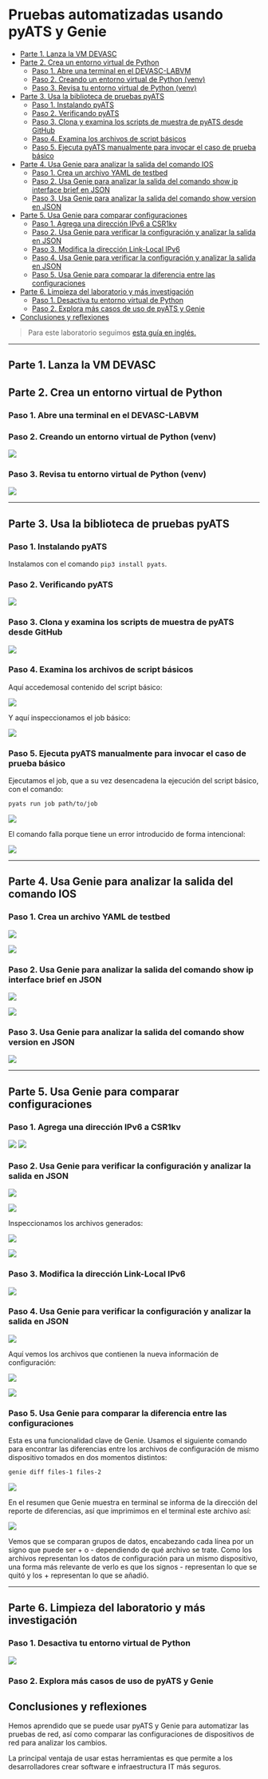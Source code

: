 # Pruebas automatizadas usando pyATS y Genie <!-- omit in toc -->

- [Parte 1. Lanza la VM DEVASC](#parte-1-lanza-la-vm-devasc)
- [Parte 2. Crea un entorno virtual de Python](#parte-2-crea-un-entorno-virtual-de-python)
  - [Paso 1. Abre una terminal en el DEVASC-LABVM](#paso-1-abre-una-terminal-en-el-devasc-labvm)
  - [Paso 2. Creando un entorno virtual de Python (venv)](#paso-2-creando-un-entorno-virtual-de-python-venv)
  - [Paso 3. Revisa tu entorno virtual de Python (venv)](#paso-3-revisa-tu-entorno-virtual-de-python-venv)
- [Parte 3. Usa la biblioteca de pruebas pyATS](#parte-3-usa-la-biblioteca-de-pruebas-pyats)
  - [Paso 1. Instalando pyATS](#paso-1-instalando-pyats)
  - [Paso 2. Verificando pyATS](#paso-2-verificando-pyats)
  - [Paso 3. Clona y examina los scripts de muestra de pyATS desde GitHub](#paso-3-clona-y-examina-los-scripts-de-muestra-de-pyats-desde-github)
  - [Paso 4. Examina los archivos de script básicos](#paso-4-examina-los-archivos-de-script-básicos)
  - [Paso 5. Ejecuta pyATS manualmente para invocar el caso de prueba básico](#paso-5-ejecuta-pyats-manualmente-para-invocar-el-caso-de-prueba-básico)
- [Parte 4. Usa Genie para analizar la salida del comando IOS](#parte-4-usa-genie-para-analizar-la-salida-del-comando-ios)
  - [Paso 1. Crea un archivo YAML de testbed](#paso-1-crea-un-archivo-yaml-de-testbed)
  - [Paso 2. Usa Genie para analizar la salida del comando show ip interface brief en JSON](#paso-2-usa-genie-para-analizar-la-salida-del-comando-show-ip-interface-brief-en-json)
  - [Paso 3. Usa Genie para analizar la salida del comando show version en JSON](#paso-3-usa-genie-para-analizar-la-salida-del-comando-show-version-en-json)
- [Parte 5. Usa Genie para comparar configuraciones](#parte-5-usa-genie-para-comparar-configuraciones)
  - [Paso 1. Agrega una dirección IPv6 a CSR1kv](#paso-1-agrega-una-dirección-ipv6-a-csr1kv)
  - [Paso 2. Usa Genie para verificar la configuración y analizar la salida en JSON](#paso-2-usa-genie-para-verificar-la-configuración-y-analizar-la-salida-en-json)
  - [Paso 3. Modifica la dirección Link-Local IPv6](#paso-3-modifica-la-dirección-link-local-ipv6)
  - [Paso 4. Usa Genie para verificar la configuración y analizar la salida en JSON](#paso-4-usa-genie-para-verificar-la-configuración-y-analizar-la-salida-en-json)
  - [Paso 5. Usa Genie para comparar la diferencia entre las configuraciones](#paso-5-usa-genie-para-comparar-la-diferencia-entre-las-configuraciones)
- [Parte 6. Limpieza del laboratorio y más investigación](#parte-6-limpieza-del-laboratorio-y-más-investigación)
  - [Paso 1. Desactiva tu entorno virtual de Python](#paso-1-desactiva-tu-entorno-virtual-de-python)
  - [Paso 2. Explora más casos de uso de pyATS y Genie](#paso-2-explora-más-casos-de-uso-de-pyats-y-genie)
- [Conclusiones y reflexiones](#conclusiones-y-reflexiones)

> Para este laboratorio seguimos [esta guía en inglés.](https://itexamanswers.net/7-6-3-lab-automated-testing-using-pyats-and-genie-answers.html)

---
## Parte 1. Lanza la VM DEVASC

## Parte 2. Crea un entorno virtual de Python 

### Paso 1. Abre una terminal en el DEVASC-LABVM 

### Paso 2. Creando un entorno virtual de Python (venv) 

![](sources/2023-06-10-17-13-42.png)

### Paso 3. Revisa tu entorno virtual de Python (venv)

![](sources/2023-06-10-17-14-58.png)

---
## Parte 3. Usa la biblioteca de pruebas pyATS 

### Paso 1. Instalando pyATS 

Instalamos con el comando `pip3 install pyats`.

### Paso 2. Verificando pyATS 

![](sources/2023-06-10-17-22-58.png)


### Paso 3. Clona y examina los scripts de muestra de pyATS desde GitHub 

![](sources/2023-06-10-17-26-43.png)

### Paso 4. Examina los archivos de script básicos 

Aquí accedemosal contenido del script básico:

![](sources/2023-06-10-17-30-19.png)

Y aquí inspeccionamos el job básico:

![](sources/2023-06-11-15-55-16.png)

### Paso 5. Ejecuta pyATS manualmente para invocar el caso de prueba básico

Ejecutamos el job, que a su vez desencadena la ejecución del script básico, con el comando:

```bash
pyats run job path/to/job
```

![](sources/2023-06-11-15-59-42.png)

El comando falla porque tiene un error introducido de forma intencional:

![](sources/2023-06-11-18-03-16.png)

---
## Parte 4. Usa Genie para analizar la salida del comando IOS 

### Paso 1. Crea un archivo YAML de testbed 

![](sources/2023-06-11-20-38-47.png)

![](sources/2023-06-11-20-39-53.png)

### Paso 2. Usa Genie para analizar la salida del comando show ip interface brief en JSON 

![](sources/2023-06-11-20-42-54.png)

![](sources/2023-06-11-20-46-43.png)

### Paso 3. Usa Genie para analizar la salida del comando show version en JSON

![](sources/2023-06-11-20-52-21.png)

---
## Parte 5. Usa Genie para comparar configuraciones 

### Paso 1. Agrega una dirección IPv6 a CSR1kv 

![](sources/2023-06-11-21-20-39.png)
![](sources/2023-06-11-21-20-12.png)

### Paso 2. Usa Genie para verificar la configuración y analizar la salida en JSON 

![](sources/2023-06-11-21-22-44.png)

![](sources/2023-06-11-21-27-49.png)

Inspeccionamos los archivos generados:

![](sources/2023-06-11-21-31-48.png)

![](sources/2023-06-11-21-32-41.png)

### Paso 3. Modifica la dirección Link-Local IPv6 

![](sources/2023-06-11-21-35-10.png)

### Paso 4. Usa Genie para verificar la configuración y analizar la salida en JSON 

![](sources/2023-06-11-21-47-41.png)

Aquí vemos los archivos que contienen la nueva información de configuración:

![](sources/2023-06-11-21-50-41.png)

![](sources/2023-06-11-21-51-21.png)

### Paso 5. Usa Genie para comparar la diferencia entre las configuraciones

Esta es una funcionalidad clave de Genie. Usamos el siguiente comando para encontrar las diferencias entre los archivos de configuración de mismo dispositivo tomados en dos momentos distintos:

```bash
genie diff files-1 files-2
```

![](sources/2023-06-11-21-59-39.png)

En el resumen que Genie muestra en terminal se informa de la dirección del reporte de diferencias, así que imprimimos en el terminal este archivo así:

![](sources/2023-06-11-21-55-24.png)


Vemos que se comparan grupos de datos, encabezando cada línea por un signo que puede ser + o - dependiendo de qué archivo se trate. Como los archivos representan los datos de configuración para un mismo dispositivo, una forma más relevante de verlo es que los signos - representan lo que se quitó y los + representan lo que se añadió.

---
## Parte 6. Limpieza del laboratorio y más investigación 

### Paso 1. Desactiva tu entorno virtual de Python 

![](sources/2023-06-11-21-56-26.png)

### Paso 2. Explora más casos de uso de pyATS y Genie



## Conclusiones y reflexiones

Hemos aprendido que se puede usar pyATS y Genie para automatizar las pruebas de red, así como comparar las configuraciones de dispositivos de red para analizar los cambios.

La principal ventaja de usar estas herramientas es que permite a los desarrolladores crear software e infraestructura IT más seguros.